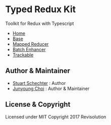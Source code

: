 # Typed Redux Kit

Toolkit for Redux with Typescript

- [Home](../..)
- [Base](../base)
- [Mapped Reducer](../mapped-reducer)
- [Batch Enhancer](../batch-enhancer)
- [Trackable](../trackable)

## Author & Maintainer

- [Stuart Schechter](https://github.com/UppaJung) : Author
- [Junyoung Choi](https://github.com/rokt33r) : Author & Maintainer

## License & Copyright

Licensed under MIT
Copyright 2017 Revisolution